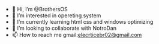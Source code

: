 - 👋 Hi, I’m @BrothersOS
- 👀 I’m interested in opereting system
- 🌱 I’m currently learning html css and windows optimizing
- 💞️ I’m looking to collaborate with NotroDan
- 📫 How to reach me gmail:elecrticebr02@gmail.com

<!---
BrothersOS/BrothersOS is a ✨ special ✨ repository because its `README.md` (this file) appears on your GitHub profile.
You can click the Preview link to take a look at your changes.
--->
